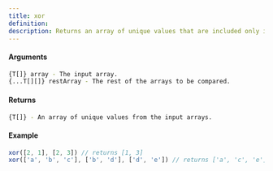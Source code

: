 ```yaml
---
title: xor
definition: 
description: Returns an array of unique values that are included only in one of the given arrays.
---
```



#### Arguments


```bash
{T[]} array - The input array.
{...T[][]} restArray - The rest of the arrays to be compared.
```


#### Returns


```bash
{T[]} - An array of unique values from the input arrays.
```


#### Example


```ts
xor([2, 1], [2, 3]) // returns [1, 3]xor(['a', 'b', 'c'], ['b', 'd'], ['d', 'e']) // returns ['a', 'c', 'e']
```
